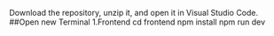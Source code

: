 Download the repository, unzip it, and open it in Visual Studio Code.
##Open  new Terminal
1.Frontend
cd frontend
npm install
npm run dev
